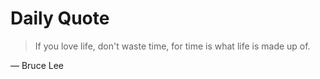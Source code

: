 # Daily Quote

> If you love life, don't waste time, for time is what life is made up of.

— Bruce Lee
